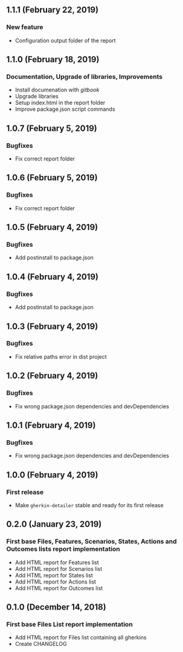 ## 1.1.1 (February 22, 2019)

### New feature

* Configuration output folder of the report


## 1.1.0 (February 18, 2019)

### Documentation, Upgrade of libraries, Improvements

* Install documenation with _gitbook_
* Upgrade libraries
* Setup index.html in the report folder
* Improve package.json script commands


## 1.0.7 (February 5, 2019)

### Bugfixes

* Fix correct report folder


## 1.0.6 (February 5, 2019)

### Bugfixes

* Fix correct report folder


## 1.0.5 (February 4, 2019)

### Bugfixes

* Add postinstall to package.json


## 1.0.4 (February 4, 2019)

### Bugfixes

* Add postinstall to package.json


## 1.0.3 (February 4, 2019)

### Bugfixes

* Fix relative paths error in dist project


## 1.0.2 (February 4, 2019)

### Bugfixes

* Fix wrong package.json dependencies and devDependencies


## 1.0.1 (February 4, 2019)

### Bugfixes

* Fix wrong package.json dependencies and devDependencies


## 1.0.0 (February 4, 2019)

### First release

* Make `gherkin-detailer` stable and ready for its first release


## 0.2.0 (January 23, 2019)

### First base Files, Features, Scenarios, States, Actions and Outcomes lists report implementation

* Add HTML report for Features list
* Add HTML report for Scenarios list
* Add HTML report for States list
* Add HTML report for Actions list
* Add HTML report for Outcomes list


## 0.1.0 (December 14, 2018)

### First base Files List report implementation

* Add HTML report for Files list containing all gherkins
* Create CHANGELOG
